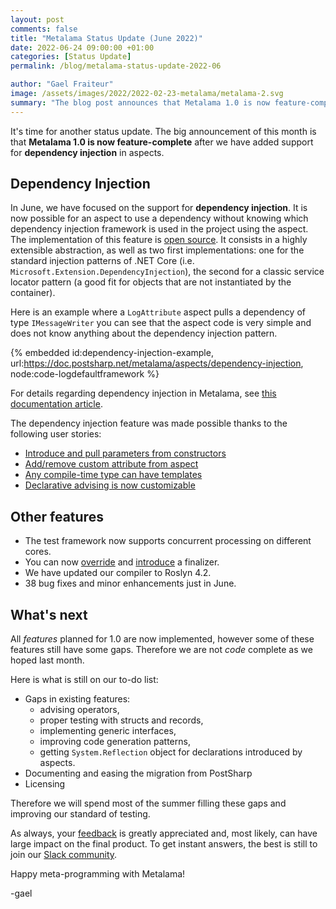 ```yaml
---
layout: post 
comments: false
title: "Metalama Status Update (June 2022)"
date: 2022-06-24 09:00:00 +01:00
categories: [Status Update]
permalink: /blog/metalama-status-update-2022-06

author: "Gael Fraiteur"
image: /assets/images/2022/2022-02-23-metalama/metalama-2.svg
summary: "The blog post announces that Metalama 1.0 is now feature-complete with the addition of support for dependency injection in aspects. However, some features still have gaps, so the team will spend the summer filling these gaps and improving testing standards."
---
```


It's time for another status update. The big announcement of this month is that **Metalama 1.0 is now feature-complete** after we have added support for **dependency injection** in aspects.

## Dependency Injection

In June, we have focused on the support for **dependency injection**. It is now possible for an aspect to use a dependency without knowing which dependency injection framework is used in the project using the aspect. The implementation of this feature is [open source](https://github.com/postsharp/Metalama.Framework.Extensions). It consists in a highly extensible abstraction, as well as two first implementations: one for the standard injection patterns of .NET Core (i.e. `Microsoft.Extension.DependencyInjection`), the second for a classic service locator pattern (a good fit for objects that are not instantiated by the container).

Here is an example where a `LogAttribute` aspect pulls a dependency of type `IMessageWriter` you can see that the aspect code is very simple and does not know anything about the dependency injection pattern.

{% embedded id:dependency-injection-example, url:https://doc.postsharp.net/metalama/aspects/dependency-injection, node:code-logdefaultframework %}

For details regarding dependency injection in Metalama, see [this documentation article](https://doc.postsharp.net/metalama/aspects/dependency-injection).

The dependency injection feature was made possible thanks to the following user stories:

* [Introduce and pull parameters from constructors](https://doc.postsharp.net/metalama/aspects/advising/introducing-constructor-parameters)
* [Add/remove custom attribute from aspect](https://doc.postsharp.net/metalama/api/metalama_framework_advising_iadvicefactory_introduceattribute)
* [Any compile-time type can have templates](https://doc.postsharp.net/metalama/api/metalama_framework_advising_iadvicefactory_withtemplateprovider)
* [Declarative advising is now customizable](https://doc.postsharp.net/metalama/api/metalama_framework_aspects_declarativeadviceattribute)

## Other features

* The test framework now supports concurrent processing on different cores.
* You can now [override](https://doc.postsharp.net/metalama/api/metalama_framework_advising_iadvicefactory_override) and [introduce](https://doc.postsharp.net/metalama/api/metalama_framework_advising_iadvicefactory_introducefinalizer) a finalizer.
* We have updated our compiler to Roslyn 4.2.
* 38 bug fixes and minor enhancements just in June.

## What's next

All _features_ planned for 1.0 are now implemented, however some of these features still have some gaps. Therefore we are not _code_ complete as we hoped last month.

Here is what is still on our to-do list:

* Gaps in existing features:
  * advising operators,
  * proper testing with structs and records,
  * implementing generic interfaces,
  * improving code generation patterns,
  * getting `System.Reflection` object for declarations introduced by aspects.
* Documenting and easing the migration from PostSharp
* Licensing

Therefore we will spend most of the summer filling these gaps and improving our standard of testing.

As always, your [feedback](https://www.postsharp.net/metalama/support) is greatly appreciated and, most likely, can have large impact on the final product. To get instant answers, the best is still to join our [Slack community](https://www.postsharp.net/slack).

Happy meta-programming with Metalama!

-gael

